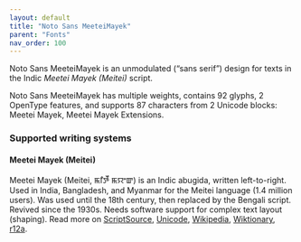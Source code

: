 ```yaml
---
layout: default
title: "Noto Sans MeeteiMayek"
parent: "Fonts"
nav_order: 100
---
```

Noto Sans MeeteiMayek is an unmodulated (“sans serif”) design for texts in the Indic _Meetei Mayek (Meitei)_ script. 

Noto Sans MeeteiMayek has multiple weights, contains 92 glyphs, 2 OpenType features, and supports 87 characters from 2 Unicode blocks: Meetei Mayek, Meetei Mayek Extensions.


### Supported writing systems


#### Meetei Mayek (Meitei)

Meetei Mayek (Meitei, <span class='autonym'>ꯃꯤꯇꯩ ꯃꯌꯦꯛ</span>) is an Indic abugida, written left-to-right. Used in India, Bangladesh, and Myanmar for the Meitei language (1.4 million users). Was used until the 18th century, then replaced by the Bengali script. Revived since the 1930s. Needs software support for complex text layout (shaping). Read more on [ScriptSource](https://scriptsource.org/scr/Mtei), [Unicode](https://www.unicode.org/versions/Unicode13.0.0/ch13.pdf#G27615), [Wikipedia](https://en.wikipedia.org/wiki/ISO_15924:Mtei), [Wiktionary](https://en.wiktionary.org/wiki/Category:Meitei_Mayek_script), [r12a](https://r12a.github.io/scripts/links?iso=Mtei).

